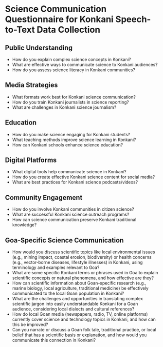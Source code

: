 # Science Communication Questionnaire for Konkani Speech-to-Text Data Collection

## Public Understanding
- How do you explain complex science concepts in Konkani?
- What are effective ways to communicate science to Konkani audiences?
- How do you assess science literacy in Konkani communities?

## Media Strategies
- What formats work best for Konkani science communication?
- How do you train Konkani journalists in science reporting?
- What are challenges in Konkani science journalism?

## Education
- How do you make science engaging for Konkani students?
- What teaching methods improve science learning in Konkani?
- How can Konkani schools enhance science education?

## Digital Platforms
- What digital tools help communicate science in Konkani?
- How do you create effective Konkani science content for social media?
- What are best practices for Konkani science podcasts/videos?

## Community Engagement
- How do you involve Konkani communities in citizen science?
- What are successful Konkani science outreach programs?
- How can science communication preserve Konkani traditional knowledge?

## Goa-Specific Science Communication
- How would you discuss scientific topics like local environmental issues (e.g., mining impact, coastal erosion, biodiversity) or health concerns (e.g., vector-borne diseases, lifestyle illnesses) in Konkani, using terminology and examples relevant to Goa?
- What are some specific Konkani terms or phrases used in Goa to explain scientific concepts or natural phenomena, and how effective are they?
- How can scientific information about Goan-specific research (e.g., marine biology, local agriculture, traditional medicine) be effectively communicated to the local Goan population in Konkani?
- What are the challenges and opportunities in translating complex scientific jargon into easily understandable Konkani for a Goan audience, considering local dialects and cultural references?
- How do local Goan media (newspapers, radio, TV, online platforms) currently cover science and technology topics in Konkani, and how can this be improved?
- Can you narrate or discuss a Goan folk tale, traditional practice, or local belief that has a scientific basis or explanation, and how would you communicate this connection in Konkani?

